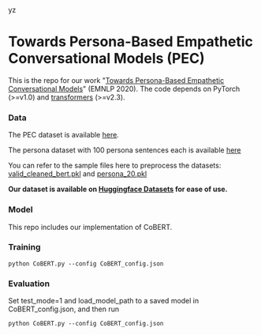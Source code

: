 yz

# Towards Persona-Based Empathetic Conversational Models (PEC)
This is the repo for our work "[Towards Persona-Based Empathetic Conversational Models](https://arxiv.org/abs/2004.12316)" (EMNLP 2020). The code depends on PyTorch (>=v1.0) and [transformers]((https://github.com/huggingface/transformers)) (>=v2.3).


### Data
The PEC dataset is available [here](https://www.dropbox.com/s/9lhdf6iwv61xiao/cleaned.zip?dl=0).

The persona dataset with 100 persona sentences each is available [here](https://www.dropbox.com/s/enrsqee0obucddf/PEC_persona_100.zip?dl=0)

You can refer to the sample files here to preprocess the datasets: [valid_cleaned_bert.pkl](https://www.dropbox.com/s/urb6kfcmuhxbs4k/valid_cleaned_bert.pkl?dl=0) and [persona_20.pkl](https://www.dropbox.com/s/q8ihrutg28jxyl8/persona_20.pkl?dl=0)

**Our dataset is available on [Huggingface Datasets](https://huggingface.co/datasets/viewer/?dataset=pec&config=all) for ease of use.**

### Model
This repo includes our implementation of CoBERT.

### Training

```python CoBERT.py --config CoBERT_config.json```

### Evaluation
Set test_mode=1 and load_model_path to a saved model in CoBERT_config.json, and then run

```python CoBERT.py --config CoBERT_config.json```
